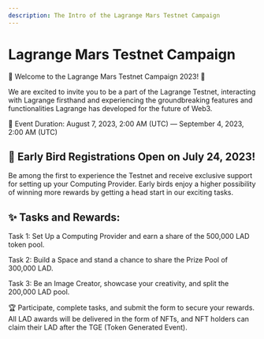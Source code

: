 ```yaml
---
description: The Intro of the Lagrange Mars Testnet Campaign
---
```


# Lagrange Mars Testnet Campaign

🚀 Welcome to the Lagrange Mars Testnet Campaign 2023! 🌌

We are excited to invite you to be a part of the Lagrange Testnet, interacting with Lagrange firsthand and experiencing the groundbreaking features and functionalities Lagrange has developed for the future of Web3.

📅 Event Duration: August 7, 2023, 2:00 AM (UTC) — September 4, 2023, 2:00 AM (UTC)

## 🌟 Early Bird Registrations Open on July 24, 2023! 
Be among the first to experience the Testnet and receive exclusive support for setting up your Computing Provider. Early birds enjoy a higher possibility of winning more rewards by getting a head start in our exciting tasks.

## ✨ Tasks and Rewards:

Task 1: Set Up a Computing Provider and earn a share of the 500,000 LAD token pool.

Task 2: Build a Space and stand a chance to share the Prize Pool of 300,000 LAD.

Task 3: Be an Image Creator, showcase your creativity, and split the 200,000 LAD pool.


🏆 Participate, complete tasks, and submit the form to secure your rewards. 
All LAD awards will be delivered in the form of NFTs, and NFT holders can claim their LAD after the TGE (Token Generated Event).
